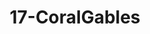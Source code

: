 ---
title: 17-CoralGables
image: /uploads/Gallery-CoralGables1.jpg
image_alt-text: >-
  Traditional Coral Gables Residence with custom wood detailing, woodwork and
  joinery
work-type: traditional
---